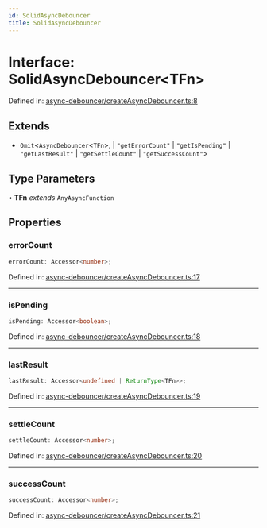 ```yaml
---
id: SolidAsyncDebouncer
title: SolidAsyncDebouncer
---
```


<!-- DO NOT EDIT: this page is autogenerated from the type comments -->

# Interface: SolidAsyncDebouncer\<TFn\>

Defined in: [async-debouncer/createAsyncDebouncer.ts:8](https://github.com/tanstack/pacer/blob/main/packages/solid-pacer/src/async-debouncer/createAsyncDebouncer.ts#L8)

## Extends

- `Omit`\<`AsyncDebouncer`\<`TFn`\>, 
  \| `"getErrorCount"`
  \| `"getIsPending"`
  \| `"getLastResult"`
  \| `"getSettleCount"`
  \| `"getSuccessCount"`\>

## Type Parameters

• **TFn** *extends* `AnyAsyncFunction`

## Properties

### errorCount

```ts
errorCount: Accessor<number>;
```

Defined in: [async-debouncer/createAsyncDebouncer.ts:17](https://github.com/tanstack/pacer/blob/main/packages/solid-pacer/src/async-debouncer/createAsyncDebouncer.ts#L17)

***

### isPending

```ts
isPending: Accessor<boolean>;
```

Defined in: [async-debouncer/createAsyncDebouncer.ts:18](https://github.com/tanstack/pacer/blob/main/packages/solid-pacer/src/async-debouncer/createAsyncDebouncer.ts#L18)

***

### lastResult

```ts
lastResult: Accessor<undefined | ReturnType<TFn>>;
```

Defined in: [async-debouncer/createAsyncDebouncer.ts:19](https://github.com/tanstack/pacer/blob/main/packages/solid-pacer/src/async-debouncer/createAsyncDebouncer.ts#L19)

***

### settleCount

```ts
settleCount: Accessor<number>;
```

Defined in: [async-debouncer/createAsyncDebouncer.ts:20](https://github.com/tanstack/pacer/blob/main/packages/solid-pacer/src/async-debouncer/createAsyncDebouncer.ts#L20)

***

### successCount

```ts
successCount: Accessor<number>;
```

Defined in: [async-debouncer/createAsyncDebouncer.ts:21](https://github.com/tanstack/pacer/blob/main/packages/solid-pacer/src/async-debouncer/createAsyncDebouncer.ts#L21)
